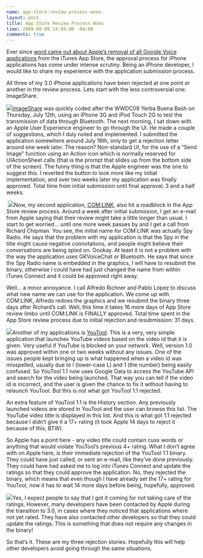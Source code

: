 ```yaml
--- 
name: app-store-review-process-woes
layout: post
title: App Store Review Process Woes
time: 2009-08-09 14:04:00 -04:00
comments: true
---
```

Ever since [word came out about Apple’s removal of all Google Voice applications](http://www.techcrunch.com/2009/07/27/apple-is-growing-rotten-to-the-core-and-its-likely-atts-fault/) from the iTunes App Store, the approval process for iPhone applications has come under intense scrutiny. Being an iPhone developer, I would like to share my experience with the application submission process.

All three of my 3.0 iPhone applications have been rejected at one point or another in the review process. Lets start with the less controversial one: ImageShare.

![](http://c185824.r24.cf1.rackcdn.com/original-4.png)[ImageShare](/imageshare) was quickly coded after the WWDC09 Yerba Buena Bash on Thursday, July 12th, using an iPhone 3G and iPod Touch 2G to test the transmission of data through Bluetooth. The next morning, I sat down with an Apple User Experience engineer to go through the UI. He made a couple of suggestions, which I duly noted and implemented. I submitted the application somewhere around July 16th, only to get a rejection letter around one week later. The reason? Non-standard UI, for the use of a “Send Image” function using an Action icon which is normally reserved for UIActionSheet calls (that is the prompt that slides up from the bottom side of the screen). The funny thing is that the Apple engineer was the one to suggest this. I reverted the button to look more like my initial implementation, and over two weeks later my application was finally approved. Total time from initial submission until final approval: 3 and a half weeks.

 ![](http://c185824.r24.cf1.rackcdn.com/original.png)Now, my second application, [COM:LINK](/comlink), also hit a roadblock in the App Store review process. Around a week after initial submission, I get an e-mail from Apple saying that their review might take a little longer than usual. I start to get worried… until one more week passes by and I get a call from Richard Chipman. You see, the initial name for COM:LINK was actually Spy Radio. He says that the problem with my application is that the Spy in the title might cause negative connotations, and people might believe their conversations are being spied on. Oookay. At least it is not a problem with the way the application uses GKVoiceChat or Bluetooth. He says that since the Spy Radio name is embedded in the graphics, I will have to resubmit the binary, otherwise I could have had just changed the name from within iTunes Connect and it could be approved right away.

Well… a minor annoyance. I call Alfredo Richner and Pablo López to discuss what new name we can use for the application. We come up with COM:LINK, Alfredo redoes the graphics and we resubmit the binary three days after Richard’s call. Well, this time it takes 16 more days of App Store review limbo until COM:LINK is FINALLY approved. Total time spent in the App Store review process due to initial rejection and resubmission: 31 days.

![](http://c185824.r24.cf1.rackcdn.com/original%201.png)Another of my applications is [YouTool](/youtool). This is a very, very simple application that launches YouTube videos based on the video id that it is given. Very useful if YouTube is blocked on your network. Well, version 1.0 was approved within one or two weeks without any issues. One of the issues people kept bringing up is what happened when a video id was misspelled, usually due to l (lower-case L) and 1 (the number) being easily confused. So YouTool 1.1 now uses Google Data to access the YouTube API and search for the video being launched. That way you can tell if the video id is incorrect, and the user is given the chance to fix it without having to relaunch YouTool. But this is not what got YouTool 1.1 rejected.

An extra feature of YouTool 1.1 is the History section. Any previously launched videos are stored in YouTool and the user can browse this list. The YouTube video title is displayed in this list. And this is what got 1.1 rejected because I didn’t give it a 17+ rating (it took Apple 14 days to reject it because of this, BTW).

So Apple has a point here - any video title could contain cuss words or anything that would violate YouTool’s previous 4+ rating. What I don’t agree with on Apple here, is their immediate rejection of the YouTool 1.1 binary. They could have just called, or sent an e-mail, like they’ve done previously. They could have had asked me to log into iTunes Connect and update the ratings so that they could approve the application. No, they rejected the binary, which means that even though I have already set the 17+ rating for YouTool, now it has to wait 14 more days before being, hopefully, approved.

![](http://c185824.r24.cf1.rackcdn.com/Apps_store.jpg)Yes, I expect people to say that I got it coming for not taking care of the ratings. However, many developers have been contacted by Apple during the transition to 3.0, in cases where they noticed that applications where not yet rated. They have also contacted other developers so that they could update the ratings. This is something that does not require any changes in the binary!

So that’s it. These are my three rejection stories. Hopefully this will help other developers avoid going through the same situations.